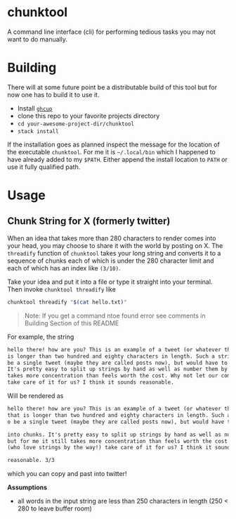 # chunktool

A command line interface (cli) for performing tedious tasks you may not want to do manually.

# Building

There will at some future point be a distributable build of this tool but for now
one has to build it to use it.

- Install [`ghcup`](https://www.haskell.org/ghcup/install/)
- clone this repo to your favorite projects directory
- `cd your-awesome-project-dir/chunktool`
- `stack install`

If the installation goes as planned inspect the message for the location of the 
executable `chunktool`. For me it is `~/.local/bin` which I happened to have already
added to my `$PATH`. Either append the install location to `PATH` or use it fully
qualified path.

# Usage

## Chunk String for X (formerly twitter)

When an idea that takes more than 280 characters to render comes into your head,
you may choose to share it with the world by posting on X. The `threadify` function
of `chunktool` takes your long string and converts it to a sequence of chunks
each of which is under the 280 character limit and each of which has 
an index like `(3/10)`.

Take your idea and put it into a file or type it straight into your terminal.
Then invoke `chunktool threadify` like

``` sh
chunktool threadify "$(cat hello.txt)"
```

> Note: If you get a command ntoe found error see comments in Building Section of this README

For example, the string

``` txt
hello there! how are you? This is an example of a tweet (or whatever they are called now) that
is longer than two hundred and eighty characters in length. Such a string would not be able to
be a single tweet (maybe they are called posts now), but would have to be split up into chunks.
It's pretty easy to split up strings by hand as well as number them by hand, but for me it still
takes more concentration than feels worth the cost. Why not let our computer friends (who love strings by the way!)
take care of it for us? I think it sounds reasonable.
```

Will be rendered as

``` txt
hello there! how are you? This is an example of a tweet (or whatever they are called now)
that is longer than two hundred and eighty characters in length. Such a string would not be able t
o be a single tweet (maybe they are called posts now), but would have to be split up 1/3

into chunks. It's pretty easy to split up strings by hand as well as number them by hand,
but for me it still takes more concentration than feels worth the cost. Why not let our computer friends
(who love strings by the way!) take care of it for us? I think it sounds 2/3

reasonable. 3/3
```

which you can copy and past into twitter!

**Assumptions**

- all words in the input string are less than 250 characters in length (250 < 280 to leave buffer room)
